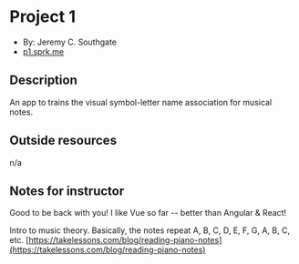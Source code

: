 # Project 1

+ By: Jeremy C. Southgate
+ [p1.sprk.me](http://p1.sprk.me)


## Description

An app to trains the visual symbol-letter name association for musical notes.


## Outside resources

n/a


## Notes for instructor

Good to be back with you! I like Vue so far -- better than Angular & React!

Intro to music theory. Basically, the notes repeat A, B, C, D, E, F, G, A, B, C, etc.
[https://takelessons.com/blog/reading-piano-notes](https://takelessons.com/blog/reading-piano-notes)
